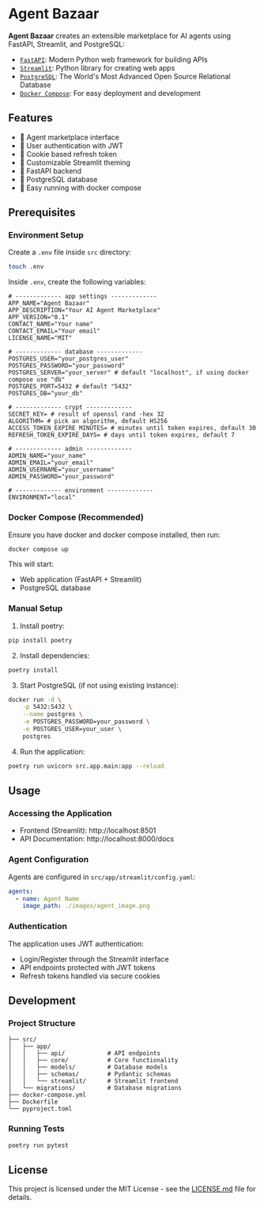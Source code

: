 # Agent Bazaar

**Agent Bazaar** creates an extensible marketplace for AI agents using FastAPI, Streamlit, and PostgreSQL:

- [`FastAPI`](https://fastapi.tiangolo.com): Modern Python web framework for building APIs
- [`Streamlit`](https://streamlit.io): Python library for creating web apps
- [`PostgreSQL`](https://www.postgresql.org): The World's Most Advanced Open Source Relational Database
- [`Docker Compose`](https://docs.docker.com/compose/): For easy deployment and development

## Features

- 🏪 Agent marketplace interface
- 🔐 User authentication with JWT
- 🍪 Cookie based refresh token
- 🎨 Customizable Streamlit theming
- 🚀 FastAPI backend
- 🏬 PostgreSQL database
- 🚚 Easy running with docker compose

## Prerequisites

### Environment Setup

Create a `.env` file inside `src` directory:

```sh
touch .env
```

Inside `.env`, create the following variables:

```
# ------------- app settings -------------
APP_NAME="Agent Bazaar"
APP_DESCRIPTION="Your AI Agent Marketplace"
APP_VERSION="0.1"
CONTACT_NAME="Your name"
CONTACT_EMAIL="Your email"
LICENSE_NAME="MIT"

# ------------- database -------------
POSTGRES_USER="your_postgres_user"
POSTGRES_PASSWORD="your_password"
POSTGRES_SERVER="your_server" # default "localhost", if using docker compose use "db"
POSTGRES_PORT=5432 # default "5432"
POSTGRES_DB="your_db"

# ------------- crypt -------------
SECRET_KEY= # result of openssl rand -hex 32
ALGORITHM= # pick an algorithm, default HS256
ACCESS_TOKEN_EXPIRE_MINUTES= # minutes until token expires, default 30
REFRESH_TOKEN_EXPIRE_DAYS= # days until token expires, default 7

# ------------- admin -------------
ADMIN_NAME="your_name"
ADMIN_EMAIL="your_email"
ADMIN_USERNAME="your_username"
ADMIN_PASSWORD="your_password"

# ------------- environment -------------
ENVIRONMENT="local"
```

### Docker Compose (Recommended)

Ensure you have docker and docker compose installed, then run:

```sh
docker compose up
```

This will start:
- Web application (FastAPI + Streamlit)
- PostgreSQL database

### Manual Setup

1. Install poetry:
```sh
pip install poetry
```

2. Install dependencies:
```sh
poetry install
```

3. Start PostgreSQL (if not using existing instance):
```sh
docker run -d \
    -p 5432:5432 \
    --name postgres \
    -e POSTGRES_PASSWORD=your_password \
    -e POSTGRES_USER=your_user \
    postgres
```

4. Run the application:
```sh
poetry run uvicorn src.app.main:app --reload
```

## Usage

### Accessing the Application

- Frontend (Streamlit): http://localhost:8501
- API Documentation: http://localhost:8000/docs

### Agent Configuration

Agents are configured in `src/app/streamlit/config.yaml`:

```yaml
agents:
  - name: Agent Name
    image_path: ./images/agent_image.png
```

### Authentication

The application uses JWT authentication:

- Login/Register through the Streamlit interface
- API endpoints protected with JWT tokens
- Refresh tokens handled via secure cookies

## Development

### Project Structure

```raw
├── src/
│   ├── app/
│   │   ├── api/            # API endpoints
│   │   ├── core/           # Core functionality
│   │   ├── models/         # Database models
│   │   ├── schemas/        # Pydantic schemas
│   │   └── streamlit/      # Streamlit frontend
│   └── migrations/         # Database migrations
├── docker-compose.yml
├── Dockerfile
└── pyproject.toml
```

### Running Tests

```sh
poetry run pytest
```

## License

This project is licensed under the MIT License - see the [LICENSE.md](LICENSE.md) file for details.
